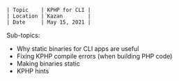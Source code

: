 ```
| Topic    | KPHP for CLI |
| Location | Kazan        |
| Date     | May 15, 2021 |
```

Sub-topics:

- Why static binaries for CLI apps are useful
- Fixing KPHP compile errors (when building PHP code)
- Making binaries static
- KPHP hints
